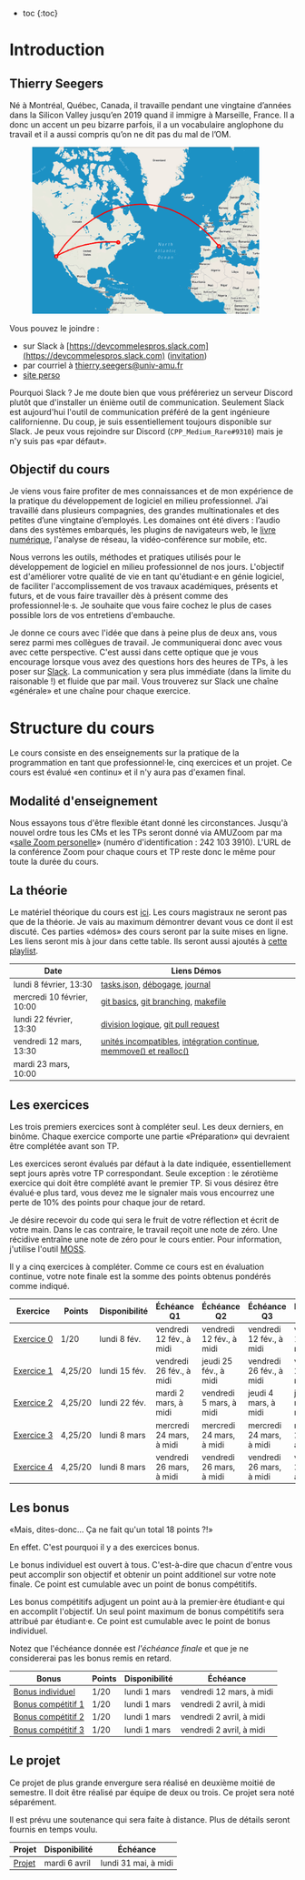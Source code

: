 - toc
{:toc}

# Introduction

## Thierry Seegers

Né à Montréal, Québec, Canada, il travaille pendant une vingtaine d’années dans la Silicon Valley jusqu’en 2019 quand il immigre à Marseille, France.
Il a donc un accent un peu bizarre parfois, il a un vocabulaire anglophone du travail et il a aussi compris qu’on ne dit pas du mal de l’OM.

<figure>
    <img src="assets/images/devpro-d-ou-je-viens.png" width=400>
</figure>

Vous pouvez le joindre :
- sur Slack à [https://devcommelespros.slack.com](https://devcommelespros.slack.com) ([invitation](https://join.slack.com/t/devcommelespros/signup))
- par courriel à [thierry.seegers@univ-amu.fr](mailto:thierry.seegers@univ-amu.fr)
- [site perso](https://thierry-seegers.pedaweb.univ-amu.fr/)

Pourquoi Slack ?
Je me doute bien que vous préféreriez un serveur Discord plutôt que d'installer un énième outil de communication.
Seulement Slack est aujourd'hui l'outil de communication préféré de la gent ingénieure californienne.
Du coup, je suis essentiellement toujours disponible sur Slack.
Je peux vous rejoindre sur Discord (`CPP_Medium_Rare#9310`) mais je n'y suis pas «par défaut».

## Objectif du cours

Je viens vous faire profiter de mes connaissances et de mon expérience de la pratique du développement de logiciel en milieu professionnel.
J’ai travaillé dans plusieurs compagnies, des grandes multinationales et des petites d’une vingtaine d’employés.
Les domaines ont été divers : l’audio dans des systèmes embarqués, les plugins de navigateurs web, le [livre numérique](https://fr.wikipedia.org/wiki/Livre_num%C3%A9rique), l'analyse de réseau, la vidéo-conférence sur mobile, etc.

Nous verrons les outils, méthodes et pratiques utilisés pour le développement de logiciel en milieu professionnel de nos jours.
L'objectif est d'améliorer votre qualité de vie en tant qu'étudiant·e en génie logiciel, de faciliter l'accomplissement de vos travaux académiques, présents et futurs, et de vous faire travailler dès à présent comme des professionnel·le·s.
Je souhaite que vous faire cochez le plus de cases possible lors de vos entretiens d'embauche.

Je donne ce cours avec l'idée que dans à peine plus de deux ans, vous serez parmi mes collègues de travail.
Je communiquerai donc avec vous avec cette perspective.
C'est aussi dans cette optique que je vous encourage lorsque vous avez des questions hors des heures de TPs, à les poser sur [Slack](https://devcommelespros.slack.com).
La communication y sera plus immédiate (dans la limite du raisonable !) et fluide que par mail.
Vous trouverez sur Slack une chaîne «générale» et une chaîne pour chaque exercice.

# Structure du cours

Le cours consiste en des enseignements sur la pratique de la programmation en tant que professionnel·le, cinq exercices et un projet.
Ce cours est évalué «en continu» et il n'y aura pas d'examen final.

## Modalité d'enseignement

Nous essayons tous d'être flexible étant donné les circonstances.
Jusqu'à nouvel ordre tous les CMs et les TPs seront donné via AMUZoom par ma «[salle Zoom personelle](https://univ-amu-fr.zoom.us/j/2421033910)» (numéro d'identification : 242 103 3910).
L'URL de la conférence Zoom pour chaque cours et TP reste donc le même pour toute la durée du cours.
## La théorie

Le matériel théorique du cours est [ici](https://thierryseegers.github.io/DevCommeLesPros-CoursMagistral/).
Les cours magistraux ne seront pas que de la théorie.
Je vais au maximum démontrer devant vous ce dont il est discuté.
Ces parties «démos» des cours seront par la suite mises en ligne.
Les liens seront mis à jour dans cette table.
Ils seront aussi ajoutés à [cette playlist](https://youtube.com/playlist?list=PLetmUjNPuBalv30pXt4F75ZzV8I3MEoMJ).

| Date | Liens Démos |
| - | - |
| lundi 8 février, 13:30 | [tasks.json](https://www.youtube.com/watch?v=fzrJLBHPOZ8&list=PLetmUjNPuBalv30pXt4F75ZzV8I3MEoMJ&index=1), [débogage](https://www.youtube.com/watch?v=FCWav7WDP4A&list=PLetmUjNPuBalv30pXt4F75ZzV8I3MEoMJ&index=2), [journal](https://www.youtube.com/watch?v=WeWelga5KVI&list=PLetmUjNPuBalv30pXt4F75ZzV8I3MEoMJ&index=3) |
| mercredi 10 février, 10:00 | [git basics](https://www.youtube.com/watch?v=3x_g2A4pNFY&list=PLetmUjNPuBalv30pXt4F75ZzV8I3MEoMJ&index=4), [git branching](https://www.youtube.com/watch?v=MeZTm9Ye7yM&list=PLetmUjNPuBalv30pXt4F75ZzV8I3MEoMJ&index=5), [makefile](https://www.youtube.com/watch?v=PD_9MTguNTU&list=PLetmUjNPuBalv30pXt4F75ZzV8I3MEoMJ&index=6) |
| lundi 22 février, 13:30 | [division logique](https://www.youtube.com/watch?v=9GscuZnwY1M&list=PLetmUjNPuBalv30pXt4F75ZzV8I3MEoMJ&index=7), [git pull request](https://www.youtube.com/watch?v=ir6UagfSZF8&list=PLetmUjNPuBalv30pXt4F75ZzV8I3MEoMJ&index=8)|
| vendredi 12 mars, 13:30 | [unités incompatibles](https://www.youtube.com/watch?v=BP2XNNuGUQ4&list=PLetmUjNPuBalv30pXt4F75ZzV8I3MEoMJ&index=9), [intégration continue](https://www.youtube.com/watch?v=1cMt03_fYMM&list=PLetmUjNPuBalv30pXt4F75ZzV8I3MEoMJ&index=10), [memmove() et realloc()](https://www.youtube.com/watch?v=lx0PxzDPCHk&list=PLetmUjNPuBalv30pXt4F75ZzV8I3MEoMJ&index=11)|
| mardi 23 mars, 10:00 | |

## Les exercices

Les trois premiers exercices sont à compléter seul.
Les deux derniers, en binôme.
Chaque exercice comporte une partie «Préparation» qui devraient être complétée avant son TP.

Les exercices seront évalués par défaut à la date indiquée, essentiellement sept jours après votre TP correspondant.
Seule exception : le zérotième exercice qui doit être complété avant le premier TP.
Si vous désirez être évalué·e plus tard, vous devez me le signaler mais vous encourrez une perte de 10% des points pour chaque jour de retard.

Je désire recevoir du code qui sera le fruit de votre réflection et écrit de votre main.
Dans le cas contraire, le travail reçoit une note de zéro.
Une récidive entraîne une note de zéro pour le cours entier.
Pour information, j'utilise l'outil [MOSS](http://moss.stanford.edu).

Il y a cinq exercices à compléter.
Comme ce cours est en évaluation continue, votre note finale est la somme des points obtenus pondérés comme indiqué.

| Exercice | Points | Disponibilité | Échéance Q1 | Échéance Q2 | Échéance Q3 | Échéance Q4 |
| - | - | - | - | - | - | - |
| [Exercice&nbsp;0](https://github.com/Amu-DevCommeLesPros-2021/DevCommeLesPros-2021-Exo0) | 1/20  | lundi 8 fév. | vendredi 12 fév., à midi | vendredi 12 fév., à midi | vendredi 12 fév., à midi | vendredi 12 fév., à midi |
| [Exercice 1](https://github.com/Amu-DevCommeLesPros-2021/DevCommeLesPros-2021-Exo1) | 4,25/20 | lundi 15 fév. | vendredi 26 fév., à midi | jeudi 25 fév., à midi | vendredi 26 fév., à midi | vendredi 26 fév., à midi |
| [Exercice 2](https://github.com/Amu-DevCommeLesPros-2021/DevCommeLesPros-2021-Exo2) | 4,25/20 | lundi 22 fév. | mardi 2 mars, à midi | vendredi 5 mars, à midi | jeudi 4 mars, à midi | jeudi 4 mars, à midi |
| [Exercice 3](https://github.com/Amu-DevCommeLesPros-2021/DevCommeLesPros-2021-Exo3) | 4,25/20 | lundi 8 mars | mercredi 24 mars, à midi | mercredi 24 mars, à midi | mercredi 24 mars, à midi | mercredi 24 mars, à midi |
| [Exercice 4](https://github.com/Amu-DevCommeLesPros-2021/DevCommeLesPros-2021-Exo4) | 4,25/20 | lundi 8 mars | vendredi 26 mars, à midi | vendredi 26 mars, à midi | vendredi 26 mars, à midi | vendredi 26 mars, à midi |

## Les bonus

«Mais, dites-donc... Ça ne fait qu'un total 18 points ?!»

En effet.
C'est pourquoi il y a des exercices bonus.

Le bonus individuel est ouvert à tous.
C'est-à-dire que chacun d'entre vous peut accomplir son objectif et obtenir un point additionel sur votre note finale.
Ce point est cumulable avec un point de bonus compétitifs.

Les bonus compétitifs adjugent un point au·à la premier·ère étudiant·e qui en accomplit l'objectif.
Un seul point maximum de bonus compétitifs sera attribué par étudiant·e.
Ce point est cumulable avec le point de bonus individuel.

Notez que l'échéance donnée est *l'échéance finale* et que je ne considererai pas les bonus remis en retard.

| Bonus | Points | Disponibilité | Échéance |
| - | - | - | - |
| [Bonus&nbsp;individuel](https://github.com/Amu-DevCommeLesPros-2021/DevCommeLesPros-2021-Bonus-Individuel) | 1/20 | lundi 1 mars | vendredi 12 mars, à midi |
| [Bonus&nbsp;compétitif&nbsp;1](https://github.com/Amu-DevCommeLesPros-2021/DevCommeLesPros-2021-Bonus-Competitif-1) | 1/20 | lundi 1 mars | vendredi 2 avril, à midi |
| [Bonus compétitif 2](https://github.com/Amu-DevCommeLesPros-2021/DevCommeLesPros-2021-Bonus-Competitif-2) | 1/20 | lundi 1 mars | vendredi 2 avril, à midi |
| [Bonus compétitif 3](https://github.com/Amu-DevCommeLesPros-2021/DevCommeLesPros-2021-Bonus-Competitif-3) | 1/20 | lundi 1 mars | vendredi 2 avril, à midi |

## Le projet

Ce projet de plus grande envergure sera réalisé en deuxième moitié de semestre.
Il doit être réalisé par équipe de deux ou trois.
Ce projet sera noté séparément.

Il est prévu une soutenance qui sera faite à distance.
Plus de détails seront fournis en temps voulu.

| Projet | Disponibilité | Échéance |
| - | - | - |
| [Projet](https://github.com/Amu-DevCommeLesPros-2021/DevCommeLesPros-2021-Projet) | mardi 6 avril | lundi 31 mai, à midi |

<!-- Formule pour calculer sa note finale ajustée pour une moyenne de groupe de 12 et un écart-type de 3. -->
<!-- 
<div align="center">
(3.0 / ???) x (
<input type="text" name="input" id="input" value="" size="4" oninput="adjust()" disabled/>
<script>
    function adjust() {
        var moyenne_groupe = ???;
        var moyenne_desiree = 12;
        var ecart_type_groupe = ???;
        var ecart_type_desire = 3.0;

        var avant = document.getElementById("input").value;
        var apres = (ecart_type_desire / ecart_type_groupe) * (avant - moyenne_groupe) + moyenne_desiree;
        
        // On arrondi au demi-point près et on borne entre 0 et 20.
        var rounded_clamped = Math.min(Math.max((Math.round(apres * 2) / 2).toFixed(1), 0), 20);

        document.getElementById("output").value = rounded_clamped;
    }
</script>
 - 14) + ??? = 
<input type="text" name="output" id="output" size="4" disabled>
</div> -->
